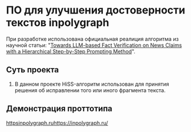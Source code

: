 # ПО для улучшения достоверности текстов inpolygraph

При разработке использована официальная реалиция алгоритма из научной статьи: "[Towards LLM-based Fact Verification on News Claims with a Hierarchical Step-by-Step Prompting Method](https://arxiv.org/abs/2310.00305)".

## Суть проекта

1. В данном проекте HiSS-алгоритм использован для принятия решения об исправлении того или иного фрагмента текста.

## Демонстрация проттотипа

[httpsinpolygraph.ru](https://inpolygraph.ru/)https://inpolygraph.ru/
